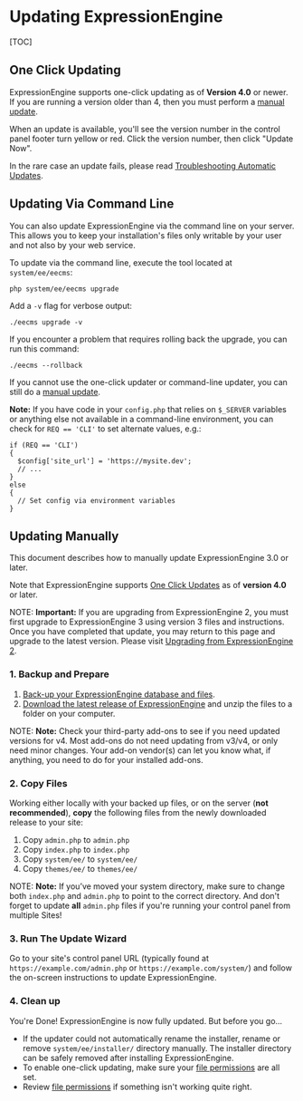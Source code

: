 <!--
    This source file is part of the open source project
    ExpressionEngine User Guide (https://github.com/ExpressionEngine/ExpressionEngine-User-Guide)

    @link      https://expressionengine.com/
    @copyright Copyright (c) 2003-2019, EllisLab Corp. (https://ellislab.com)
    @license   https://expressionengine.com/license Licensed under Apache License, Version 2.0
-->

# Updating ExpressionEngine

[TOC]

## One Click Updating

ExpressionEngine supports one-click updating as of **Version 4.0** or newer. If you are running a version older than 4, then you must perform a [manual update](#updating-manually).

When an update is available, you'll see the version number in the control panel footer turn yellow or red. Click the version number, then click "Update Now".

In the rare case an update fails, please read [Troubleshooting Automatic Updates](troubleshooting/general.md#troubleshooting-automatic-updates).

## Updating Via Command Line

You can also update ExpressionEngine via the command line on your server. This allows you to keep your installation's files only writable by your user and not also by your web service.

To update via the command line, execute the tool located at `system/ee/eecms`:

    php system/ee/eecms upgrade

Add a `-v` flag for verbose output:

    ./eecms upgrade -v

If you encounter a problem that requires rolling back the upgrade, you can run this command:

    ./eecms --rollback

If you cannot use the one-click updater or command-line updater, you can still do a [manual update](#updating-manually).

**Note:** If you have code in your `config.php` that relies on `$_SERVER` variables or anything else not available in a command-line environment, you can check for `REQ == 'CLI'` to set alternate values, e.g.:

    if (REQ == 'CLI')
    {
      $config['site_url'] = 'https://mysite.dev';
      // ...
    }
    else
    {
      // Set config via environment variables
    }

## Updating Manually

This document describes how to manually update ExpressionEngine 3.0 or later.

Note that ExpressionEngine supports [One Click Updates](#one-click-updating) as of **version 4.0** or later.

NOTE: **Important:** If you are upgrading from ExpressionEngine 2, you must first upgrade to ExpressionEngine 3 using version 3 files and instructions. Once you have completed that update, you may return to this page and upgrade to the latest version. Please visit [Upgrading from ExpressionEngine 2](https://docs.expressionengine.com/v3/installation/upgrade_from_2.x.html).

### 1. Backup and Prepare

1. [Back-up your ExpressionEngine database and files](general/database-backup.md).
2. [Download the latest release of ExpressionEngine](https://expressionengine.com) and unzip the files to a folder on your computer.

NOTE: **Note:** Check your third-party add-ons to see if you need updated versions for v4. Most add-ons do not need updating from v3/v4, or only need minor changes. Your add-on vendor(s) can let you know what, if anything, you need to do for your installed add-ons.

### 2. Copy Files

Working either locally with your backed up files, or on the server (**not recommended**), **copy** the following files from the newly downloaded release to your site:

1.  Copy `admin.php` to `admin.php`
2.  Copy `index.php` to `index.php`
3.  Copy `system/ee/` to `system/ee/`
4.  Copy `themes/ee/` to `themes/ee/`

NOTE: **Note:** If you’ve moved your system directory, make sure to change both `index.php` and `admin.php` to point to the correct directory. And don't forget to update **all** `admin.php` files if you're running your control panel from multiple Sites!

### 3. Run The Update Wizard

Go to your site's control panel URL (typically found at `https://example.com/admin.php` or `https://example.com/system/`) and follow the on-screen instructions to update ExpressionEngine.

### 4. Clean up

You're Done! ExpressionEngine is now fully updated. But before you go...

- If the updater could not automatically rename the installer, rename or remove `system/ee/installer/` directory manually. The installer directory can be safely removed after installing ExpressionEngine.
- To enable one-click updating, make sure your [file permissions](troubleshooting/general.md#file-permissions) are all set.
- Review [file permissions](troubleshooting/general.md#file-permissions) if something isn't working quite right.
